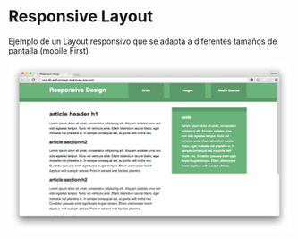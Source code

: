 Responsive Layout
==================
Ejemplo de un Layout responsivo que se adapta a diferentes tamaños de pantalla (mobile First)

![image](screenshot.png)
